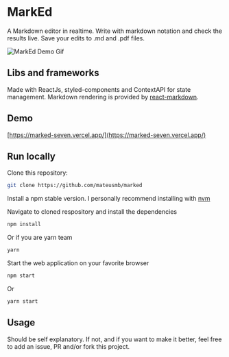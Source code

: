 # MarkEd

A Markdown editor in realtime. Write with markdown notation and check the results live. Save your edits to .md and .pdf files.

![MarkEd Demo Gif](https://i.imgur.com/Y6I3DXA.gif)

## Libs and frameworks

Made with ReactJs, styled-components and ContextAPI for state management. Markdown rendering is provided by [react-markdown](https://github.com/remarkjs/react-markdown).

## Demo

[https://marked-seven.vercel.app/](https://marked-seven.vercel.app/)

## Run locally

Clone this repository:

```bash
git clone https://github.com/mateusmb/marked
```

Install a npm stable version. I personally recommend installing with [nvm](https://github.com/nvm-sh/nvm)

Navigate to cloned respository and install the dependencies

```bash
npm install
```

Or if you are yarn team

```bash
yarn
```

Start the web application on your favorite browser

```bash
npm start
```

Or

```bash
yarn start
```

## Usage

Should be self explanatory. If not, and if you want to make it better, feel free to add an issue, PR and/or fork this project.
